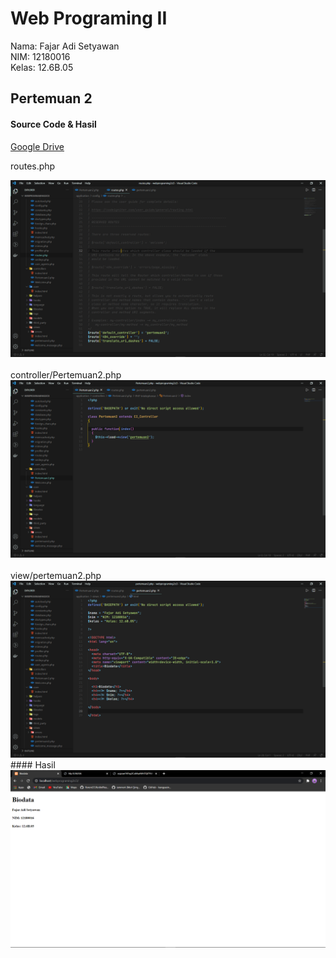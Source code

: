 # Web Programing II

 Nama: Fajar Adi Setyawan<br>
 NIM: 12180016<br>
 Kelas: 12.6B.05<br>


## Pertemuan 2

#### Source Code & Hasil
<a href="https://drive.google.com/file/d/151QsLn_9nLN73959At42vxQWy3lR9sUJ/view?usp=sharing">Google Drive</a>

routes.php<br>
<div align="center">
    <img src="screenshoot/routes.PNG"</img> 
</div>
<br>
controller/Pertemuan2.php<br>
<div align="center">
    <img src="screenshoot/controller-pertemuan2.PNG"</img> 
</div>
<br>
view/pertemuan2.php
<div align="center">
    <img src="screenshoot/view-pertemuan2.PNG"</img> 
</div>
#### Hasil

<div align="center">
    <img src="screenshoot/hasil.PNG"</img> 
</div>
